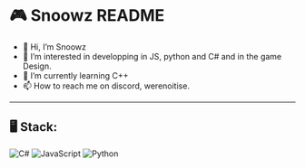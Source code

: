 # 🎮 Snoowz README 

- 👋 Hi, I’m Snoowz
- 👀 I’m interested in developping in JS, python and C# and in the game Design.
- 🌱 I’m currently learning C++
- 📫 How to reach me on discord, werenoitise.

---

## 🖥️ Stack:
![C#](https://img.shields.io/badge/-C%23-239120?style=for-the-badge&logo=csharp&logoColor=white)
![JavaScript](https://img.shields.io/badge/-JavaScript-F7DF1E?style=for-the-badge&logo=javascript&logoColor=black)
![Python](https://img.shields.io/badge/Python-gray?style=for-the-badge&logo=python&logoColor=3776AB)
